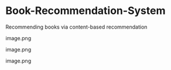 # Book-Recommendation-System
Recommending books via content-based recommendation

image.png

image.png

image.png